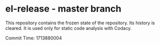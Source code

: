 # el-release - master branch

This repository contains the frozen state of the repository.
Its history is cleared. It is used only for static code
analysis with Codacy.

Commit Time: 1713880004